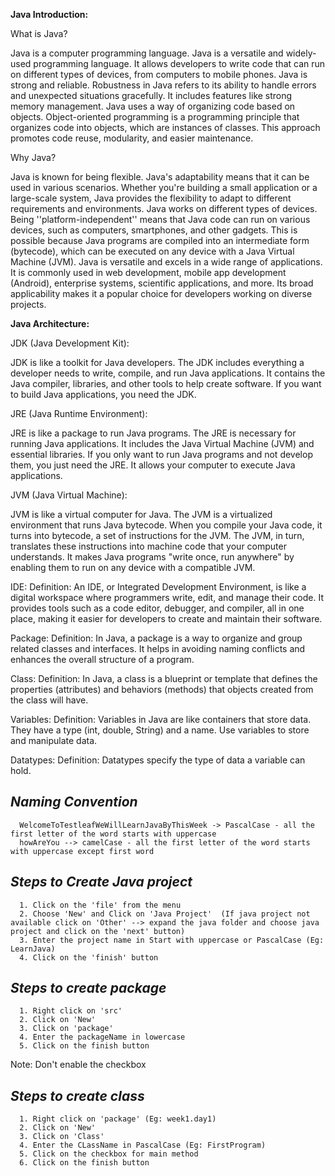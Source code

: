 **Java Introduction:**

What is Java?

   Java is a computer programming language.
   Java is a versatile and widely-used programming language.
   It allows developers to write code that can run on different types of devices, from computers to mobile phones.
   Java is strong and reliable.
   Robustness in Java refers to its ability to handle errors and unexpected situations gracefully.
   It includes features like strong memory management.
   Java uses a way of organizing code based on objects.
   Object-oriented programming is a programming principle that organizes code into objects, which are instances of classes. This approach promotes code reuse, modularity, and easier maintenance.

Why Java?

   Java is known for being flexible.
   Java's adaptability means that it can be used in various scenarios.
   Whether you're building a small application or a large-scale system, Java provides the flexibility to adapt to different requirements and environments.
   Java works on different types of devices.
   Being ''platform-independent'' means that Java code can run on various devices, such as computers, smartphones, and other gadgets. This is possible because Java programs are compiled into an intermediate form (bytecode), which can be executed on any device with a Java Virtual Machine (JVM).
   Java is versatile and excels in a wide range of applications.
   It is commonly used in web development, mobile app development (Android), enterprise systems, scientific applications, and more.
   Its broad applicability makes it a popular choice for developers working on diverse projects.


**Java Architecture:**

JDK (Java Development Kit):

   JDK is like a toolkit for Java developers.
   The JDK includes everything a developer needs to write, compile, and run Java applications.
   It contains the Java compiler, libraries, and other tools to help create software.
   If you want to build Java applications, you need the JDK.

JRE (Java Runtime Environment):

   JRE is like a package to run Java programs.
   The JRE is necessary for running Java applications.
   It includes the Java Virtual Machine (JVM) and essential libraries. If you only want to run Java programs and not develop them, you just need the JRE. It allows your computer to execute Java applications.

JVM (Java Virtual Machine):

   JVM is like a virtual computer for Java.
   The JVM is a virtualized environment that runs Java bytecode.
   When you compile your Java code, it turns into bytecode, a set of instructions for the JVM.
   The JVM, in turn, translates these instructions into machine code that your computer understands.
   It makes Java programs "write once, run anywhere" by enabling them to run on any device with a compatible JVM.

IDE:
   Definition: An IDE, or Integrated Development Environment, is like a digital workspace where programmers write, edit, and manage their code. It provides tools such as a code editor, debugger, and compiler, all in one place, making it easier for developers to create and maintain their software.

Package:
   Definition: In Java, a package is a way to organize and group related classes and interfaces. It helps in avoiding naming conflicts and enhances the overall structure of a program.

Class:
   Definition: In Java, a class is a blueprint or template that defines the properties (attributes) and behaviors (methods) that objects created from the class will have.

Variables:
   Definition: Variables in Java are like containers that store data. They have a type (int, double, String) and a name. Use variables to store and manipulate data.

Datatypes:
   Definition: Datatypes specify the type of data a variable can hold.


   *Naming Convention*
   -------------------
      WelcomeToTestleafWeWillLearnJavaByThisWeek -> PascalCase - all the first letter of the word starts with uppercase
      howAreYou --> camelCase - all the first letter of the word starts with uppercase except first word

   *Steps to Create Java project*
   -----------------------------
      1. Click on the 'file' from the menu
      2. Choose 'New' and Click on 'Java Project'  (If java project not available click on 'Other' --> expand the java folder and choose java project and click on the 'next' button)
      3. Enter the project name in Start with uppercase or PascalCase (Eg: LearnJava)
      4. Click on the 'finish' button

   *Steps to create package*
   ------------------------
      1. Right click on 'src' 
      2. Click on 'New' 
      3. Click on 'package'
      4. Enter the packageName in lowercase
      5. Click on the finish button
   Note: Don't enable the checkbox

   *Steps to create class*
   -----------------------
      1. Right click on 'package' (Eg: week1.day1) 
      2. Click on 'New' 
      3. Click on 'Class'
      4. Enter the CLassName in PascalCase (Eg: FirstProgram)
      5. Click on the checkbox for main method
      6. Click on the finish button


      